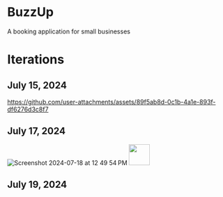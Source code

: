 # BuzzUp

A booking application for small businesses

# Iterations

## July 15, 2024

https://github.com/user-attachments/assets/89f5ab8d-0c1b-4a1e-893f-df6276d3c8f7

## July 17, 2024

![Screenshot 2024-07-18 at 12 49 54 PM](https://github.com/user-attachments/assets/e6794a6a-49d4-45e8-920d-ccdd275f9fce)
<img src="https://github.com/user-attachments/assets/e6794a6a-49d4-45e8-920d-ccdd275f9fce" width="48">

## July 19, 2024

